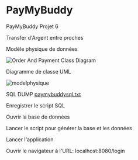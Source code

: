 # PayMyBuddy
PayMyBuddy Projet 6

Transfer d'Argent entre proches

Modèle physique de données

![Order And Payment Class Diagram](https://user-images.githubusercontent.com/58058823/163397966-28af1fda-edea-4656-8743-5e85b52cfdc9.png)

Diagramme de classe UML

![modelphysique](https://user-images.githubusercontent.com/58058823/163399459-19098e3c-2deb-4475-99b6-7f2f708b87f6.png)


SQL DUMP
[paymybuddysql.txt](https://github.com/Sylvainsbrr/PayMyBuddy/files/8489420/paymybuddysql.txt)

Enregistrer le script SQL

Ouvrir la base de données

Lancer le script pour générer la base et les données


Lancer l'application

Ouvrir le navigateur à l'URL: localhost:8080/login




